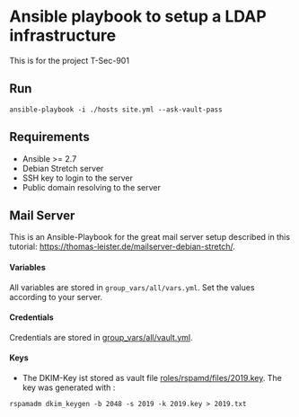 # Ansible playbook to setup a LDAP infrastructure

This is for the project T-Sec-901

## Run

```
ansible-playbook -i ./hosts site.yml --ask-vault-pass
```

## Requirements

- Ansible >= 2.7
- Debian Stretch server
- SSH key to login to the server
- Public domain resolving to the server

## Mail Server

This is an Ansible-Playbook for the great mail server setup described in this tutorial: https://thomas-leister.de/mailserver-debian-stretch/.

#### Variables

All variables are stored in `group_vars/all/vars.yml`. Set the values according to your server.

#### Credentials

Credentials are stored in [group_vars/all/vault.yml](group_vars/all/vault.yml).

#### Keys

- The DKIM-Key ist stored as vault file [roles/rspamd/files/2019.key](roles/rspamd/files/2019.key). The key was generated with :
```
rspamadm dkim_keygen -b 2048 -s 2019 -k 2019.key > 2019.txt
```


